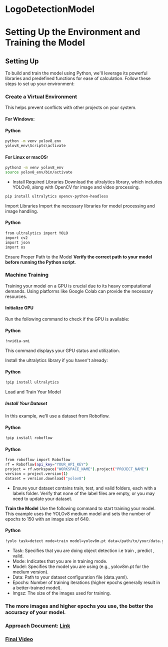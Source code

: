 
 # LogoDetectionModel

# Setting Up the Environment and Training the Model

## Setting Up

To build and train the model using Python, we'll leverage its powerful libraries and predefined functions for ease of calculation. Follow these steps to set up your environment:

### Create a Virtual Environment

This helps prevent conflicts with other projects on your system.

#### For Windows:
#### Python
```bash
python -m venv yolov8_env
yolov8_env\Scripts\activate
```
#### For Linux or macOS:

```bash
python3 -m venv yolov8_env
source yolov8_env/bin/activate
```
* Install Required Libraries
Download the ultralytics library, which includes YOLOv8, along with OpenCV for image and video processing.

```bash
pip install ultralytics opencv-python-headless
```
Import Libraries
Import the necessary libraries for model processing and image handling.

#### Python
```bash
from ultralytics import YOLO
import cv2
import json
import os
```
Ensure Proper Path to the Model
**Verify the correct path to your model before running the Python script**.

### Machine Training
Training your model on a GPU is crucial due to its heavy computational demands. Using platforms like Google Colab can provide the necessary resources.

#### Initialize GPU
Run the following command to check if the GPU is available:

#### Python
```bash
!nvidia-smi
```
This command displays your GPU status and utilization.

Install the ultralytics library if you haven't already:
#### Python
```bash
!pip install ultralytics
```
Load and Train Your Model

##### Install Your Dataset
In this example, we'll use a dataset from Roboflow.
#### Python
```bash
!pip install roboflow
```

#### Python
```bash
from roboflow import Roboflow
rf = Roboflow(api_key="YOUR_API_KEY")
project = rf.workspace("WORKSPACE_NAME").project("PROJECT_NAME")
version = project.version(1)
dataset = version.download("yolov8")
```
* Ensure your dataset contains train, test, and valid folders, each with a labels folder. Verify that none of the label files are empty, or you may need to update your dataset.

**Train the Model**
Use the following command to start training your model. This example uses the YOLOv8 medium model and sets the number of epochs to 150 with an image size of 640.
#### Python
```bash
!yolo task=detect mode=train model=yolov8m.pt data=/path/to/your/data.yaml epochs=150 imgsz=640
```
* Task: Specifies that you are doing object detection i.e train , predict , valid.
* Mode: Indicates that you are in training mode.
* Model: Specifies the model you are using (e.g., yolov8m.pt for the medium version).
* Data: Path to your dataset configuration file (data.yaml).
* Epochs: Number of training iterations (higher epochs generally result in a better-trained model).
* Imgsz: The size of the images used for training.

### The more images and higher epochs you use, the better the accuracy of your model.

### Approach Document: [Link](https://docs.google.com/document/d/1KQSaetpCBsrTuot5i2vIA7VLtMClUB-fdLqIiRkPGPE/edit?usp=sharing)
### [Final Video](link.com)


